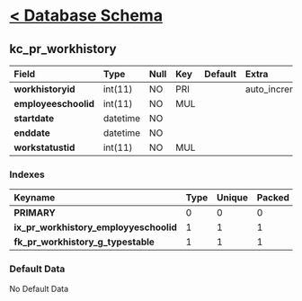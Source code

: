 # [< Database Schema](DatabaseSchema.md) #

## kc\_pr\_workhistory ##
| **Field** | Type | Null | Key | Default | Extra | Comment |
|:----------|:-----|:-----|:----|:--------|:------|:--------|
| **workhistoryid** | int(11) | NO   | PRI |         | auto\_increment |         |
| **employeeschoolid** | int(11) | NO   | MUL |         |       |         |
| **startdate** | datetime | NO   |     |         |       |         |
| **enddate** | datetime | NO   |     |         |       |         |
| **workstatustid** | int(11) | NO   | MUL |         |       |         |


### Indexes ###
| **Keyname** | Type | Unique | Packed | Column | Seq | Cardinality | Collation | Null | Comment |
|:------------|:-----|:-------|:-------|:-------|:----|:------------|:----------|:-----|:--------|
| **PRIMARY** | 0    | 0      | 0      | workhistoryid | 1   | 0           | A         | 0    | 0       |
| **ix\_pr\_workhistory\_employyeschoolid** | 1    | 1      | 1      | employeeschoolid | 1   |             | A         | 1    | 1       |
| **fk\_pr\_workhistory\_g\_typestable** | 1    | 1      | 1      | workstatustid | 1   |             | A         | 1    | 1       |


### Default Data ###
No Default Data
